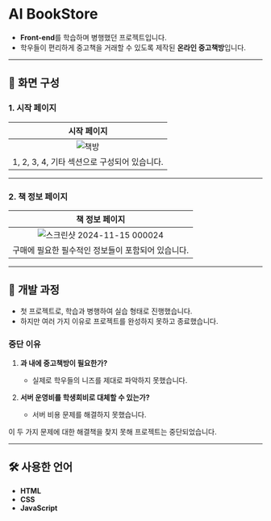 # **AI BookStore**

- **Front-end**를 학습하며 병행했던 프로젝트입니다.  
- 학우들이 편리하게 중고책을 거래할 수 있도록 제작된 **온라인 중고책방**입니다.

---

## 📖 **화면 구성**

### 1. **시작 페이지**

| 시작 페이지 |
|:---:|
|![책방](https://github.com/user-attachments/assets/83400e76-0f2e-4325-b9f7-dccf3add45c1)|
|1, 2, 3, 4, 기타 섹션으로 구성되어 있습니다.|

---

### 2. **책 정보 페이지**

| 책 정보 페이지 |
|:---:|
|![스크린샷 2024-11-15 000024](https://github.com/user-attachments/assets/8800ca3d-045d-4c9d-bbd2-b0438361a103)|
|구매에 필요한 필수적인 정보들이 포함되어 있습니다.|

---

## 🤔 **개발 과정**

- 첫 프로젝트로, 학습과 병행하여 실습 형태로 진행했습니다.  
- 하지만 여러 가지 이유로 프로젝트를 완성하지 못하고 종료했습니다.

### **중단 이유**
1. **과 내에 중고책방이 필요한가?**  
   - 실제로 학우들의 니즈를 제대로 파악하지 못했습니다.
   
2. **서버 운영비를 학생회비로 대체할 수 있는가?**  
   - 서버 비용 문제를 해결하지 못했습니다.

이 두 가지 문제에 대한 해결책을 찾지 못해 프로젝트는 중단되었습니다.

---

## 🛠 **사용한 언어**

- **HTML**  
- **CSS**  
- **JavaScript**

